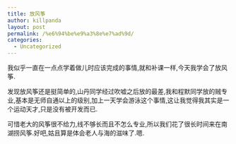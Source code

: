 ```yaml
---
title: 放风筝
author: killpanda
layout: post
permalink: /%e6%94%be%e9%a3%8e%e7%ad%9d/
categories:
  - Uncategorized
---
```

我似乎一直在一点点学着做儿时应该完成的事情,就和补课一样,今天我学会了放风筝.

发现放风筝还是挺简单的,山丹同学经过吹嘘之后放的最差,我和程默同学放的贼专业,基本是无师自通以上的级别,加上一天学会游泳这个事情,这让我觉得我其实是一个运动天才,只是没有被开发而已.

可惜老大的风筝很不给力,线不够长而且不怎么专业,所以我们花了很长时间来在南湖捞风筝.好吧,姑且算是体会老人与海的滋味了.嗯.